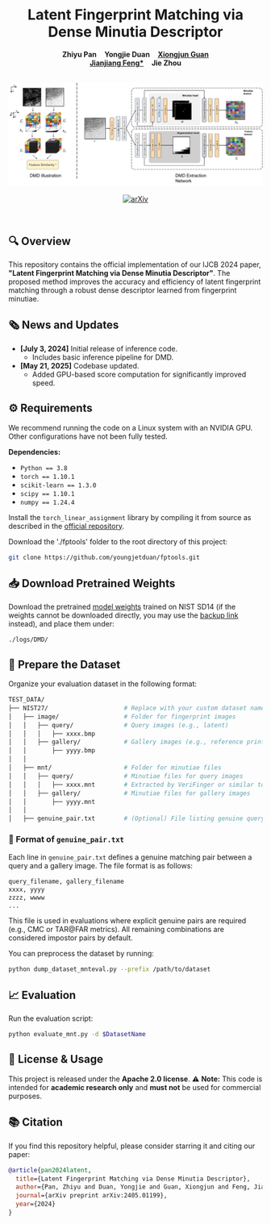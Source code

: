 <p align="center">
  <h1 align="center">Latent Fingerprint Matching via Dense Minutia Descriptor</h1>
  <p align="center">
    <strong>Zhiyu Pan</strong>
    &nbsp;&nbsp;
    <strong>Yongjie Duan</strong>
    &nbsp;&nbsp;
    <a href="https://xiongjunguan.github.io/"><strong>Xiongjun Guan</strong></a>
    <br>
    <a href="http://ivg.au.tsinghua.edu.cn/~jfeng/"><strong>Jianjiang Feng*</strong></a>
    &nbsp;&nbsp;
    <strong>Jie Zhou</strong>
  </p>
  <br>
  <div align="center">
    <img src="./figures/dmd_illustration.png" width="700">
  </div>
  <p align="center">
    <a href="https://arxiv.org/abs/2405.01199"><img alt='arXiv' src='https://img.shields.io/badge/arXiv-2405.01199-b31b1b.svg'></a>
  </p>
  <br>
</p>

## 🔍 Overview

This repository contains the official implementation of our IJCB 2024 paper, **"Latent Fingerprint Matching via Dense Minutia Descriptor"**. The proposed method improves the accuracy and efficiency of latent fingerprint matching through a robust dense descriptor learned from fingerprint minutiae.

## 🗞️ News and Updates

- **[July 3, 2024]** Initial release of inference code.
    - Includes basic inference pipeline for DMD.
- **[May 21, 2025]** Codebase updated.
    - Added GPU-based score computation for significantly improved speed.

## ⚙️ Requirements

We recommend running the code on a Linux system with an NVIDIA GPU. Other configurations have not been fully tested.

**Dependencies:**
- `Python == 3.8`
- `torch == 1.10.1`
- `scikit-learn == 1.3.0`
- `scipy == 1.10.1`
- `numpy == 1.24.4`

Install the `torch_linear_assignment` library by compiling it from source as described in the [official repository](https://github.com/ivan-chai/torch-linear-assignment).

Download the './fptools' folder to the root directory of this project:
```bash
git clone https://github.com/youngjetduan/fptools.git
````

## 📥 Download Pretrained Weights

Download the pretrained [model weights](https://cloud.tsinghua.edu.cn/f/fd5ca22af0eb44afa124/?dl=1) trained on NIST SD14 (if the weights cannot be downloaded directly, you may use the [backup link](https://drive.google.com/file/d/1iu8pbI2EjSkwOYsYczosJJDEhd1-JyzU/view?usp=drive_link) instead),  and place them under:

```
./logs/DMD/
```

## 📁 Prepare the Dataset

Organize your evaluation dataset in the following format:

```bash
TEST_DATA/
├── NIST27/                     # Replace with your custom dataset name
│   ├── image/                  # Folder for fingerprint images
│   │   ├── query/              # Query images (e.g., latent)
│   │   │   ├── xxxx.bmp
│   │   ├── gallery/            # Gallery images (e.g., reference prints)
│   │       ├── yyyy.bmp
│   │
│   ├── mnt/                    # Folder for minutiae files
│   │   ├── query/              # Minutiae files for query images
│   │   │   ├── xxxx.mnt        # Extracted by VeriFinger or similar tools
│   │   ├── gallery/            # Minutiae files for gallery images
│   │       ├── yyyy.mnt
│   │
│   ├── genuine_pair.txt        # (Optional) File listing genuine query-gallery pairs
```

### 📄 Format of `genuine_pair.txt`

Each line in `genuine_pair.txt` defines a genuine matching pair between a query and a gallery image. The file format is as follows:

```
query_filename, gallery_filename
xxxx, yyyy
zzzz, wwww
...
```

This file is used in evaluations where explicit genuine pairs are required (e.g., CMC or TAR\@FAR metrics). All remaining combinations are considered impostor pairs by default.

You can preprocess the dataset by running:

```bash
python dump_dataset_mnteval.py --prefix /path/to/dataset
```

## 📈 Evaluation

Run the evaluation script:

```bash
python evaluate_mnt.py -d $DatasetName
```

## 📄 License & Usage

This project is released under the **Apache 2.0 license**.
⚠️ **Note:** This code is intended for **academic research only** and **must not** be used for commercial purposes.

## 📚 Citation

If you find this repository helpful, please consider starring it and citing our paper:

```bibtex
@article{pan2024latent,
  title={Latent Fingerprint Matching via Dense Minutia Descriptor},
  author={Pan, Zhiyu and Duan, Yongjie and Guan, Xiongjun and Feng, Jianjiang and Zhou, Jie},
  journal={arXiv preprint arXiv:2405.01199},
  year={2024}
}
```
